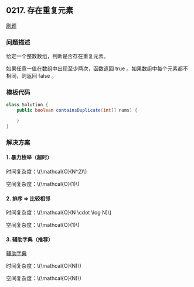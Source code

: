 <script src="https://cdn.bootcss.com/mathjax/2.7.7/MathJax.js?config=TeX-AMS-MML_HTMLorMML"></script>

## 0217. 存在重复元素

[刷题](qu0217/solu/Solution.java)

### 问题描述

给定一个整数数组，判断是否存在重复元素。

如果任意一值在数组中出现至少两次，函数返回 true 。如果数组中每个元素都不相同，则返回 false 。

### 模板代码

``` java
class Solution {
    public boolean containsDuplicate(int[] nums) {

    }
}
```

### 解决方案

#### 1. 暴力枚举（超时）

时间复杂度：\\(\mathcal{O}(N^2)\\)

空间复杂度：\\(\mathcal{O}(1)\\)

#### 2. 排序 => 比较相邻

时间复杂度：\\(\mathcal{O}(N \cdot \log N)\\)

空间复杂度：\\(\mathcal{O}(1)\\)

#### 3. 辅助字典（推荐）

[辅助字典](qu0217/solu3/Solution.java)

时间复杂度：\\(\mathcal{O}(N)\\)

空间复杂度：\\(\mathcal{O}(N)\\)
